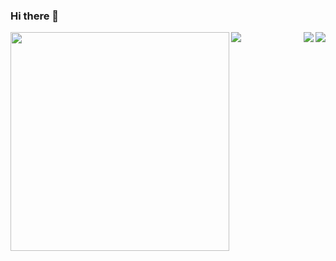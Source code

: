 ### Hi there 👋
<!--
**ghalib5000/ghalib5000** is a ✨ _special_ ✨ repository because its `README.md` (this file) appears on your GitHub profile.

Here are some ideas to get you started:

- 🔭 I’m currently working on ...
- 🌱 I’m currently learning ...
- 👯 I’m looking to collaborate on ...
- 🤔 I’m looking for help with ...
- 💬 Ask me about ...
- 📫 How to reach me: ...
- 😄 Pronouns: ...
- ⚡ Fun fact: ...


[![Top Langs](https://github-readme-stats.vercel.app/api/top-langs/?username=ghalib5000&theme=cobalt)](https://github.com/anuraghazra/github-readme-stats)

-->

<a href="https://github.com/anuraghazra/github-readme-stats">
  <img  align="left" height=350px src="https://github-readme-stats.vercel.app/api?username=ghalib5000&count_private=true&show_icons=true&theme=cobalt" />
</a>


<a href="https://github.com/anuraghazra/github-readme-stats">
  <img  align="left"src="https://github-readme-stats.vercel.app/api/top-langs/?username=ghalib5000&theme=cobalt" />
</a>


<a href="https://github.com/ghalib5000/PC-Camera">
  <img align="right" src="https://github-readme-stats.vercel.app/api/pin/?username=ghalib5000&repo=PC-Camera&theme=cobalt" />
</a>


<a href="https://github.com/ghalib5000/My-Twitter-Bot">
  <img align="right"  src="https://github-readme-stats.vercel.app/api/pin/?username=ghalib5000&repo=My-Twitter-Bot&theme=cobalt" />
</a>







